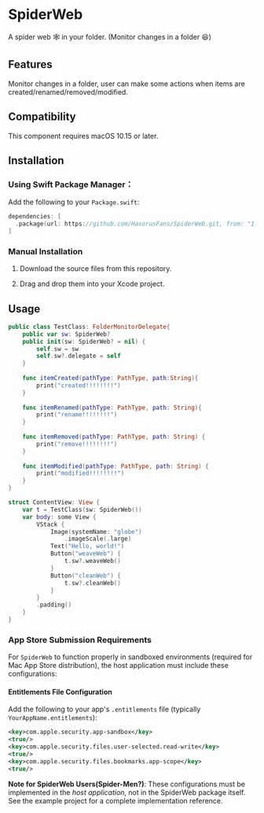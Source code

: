 # SpiderWeb
A spider web 🕸️  in your folder. (Monitor changes in a folder 😆)

## Features

Monitor changes in a folder, user can make some actions when items are created/renamed/removed/modified.

## Compatibility

This component requires macOS 10.15 or later.

## Installation

### Using Swift Package Manager：

Add the following to your `Package.swift`:

```swift
dependencies: [
  .package(url: https://github.com/HaxorusFans/SpiderWeb.git, from: "1.1.0")
]
```

### Manual Installation

1. Download the source files from this repository.

2. Drag and drop them into your Xcode project.

## Usage

```swift
public class TestClass: FolderMonitorDelegate{
    public var sw: SpiderWeb?
    public init(sw: SpiderWeb? = nil) {
        self.sw = sw
        self.sw?.delegate = self
    }
    
    func itemCreated(pathType: PathType, path:String){
        print("created!!!!!!!!")
    }
    
    func itemRenamed(pathType: PathType, path: String){
        print("rename!!!!!!!!")
    }
    
    func itemRemoved(pathType: PathType, path: String) {
        print("remove!!!!!!!!")
    }
    
    func itemModified(pathType: PathType, path: String) {
        print("modified!!!!!!!!")
    }
}
```

```swift
struct ContentView: View {
    var t = TestClass(sw: SpiderWeb())
    var body: some View {
        VStack {
            Image(systemName: "globe")
                .imageScale(.large)
            Text("Hello, world!")
            Button("weaveWeb") {
                t.sw?.weaveWeb()
            }
            Button("cleanWeb") {
                t.sw?.cleanWeb()
            }
        }
        .padding()
    }
}
```

### **App Store Submission Requirements**

For `SpiderWeb` to function properly in sandboxed environments (required for Mac App Store distribution), the host application must include these configurations:

#### **Entitlements File Configuration**

Add the following to your app's `.entitlements` file (typically `YourAppName.entitlements`):

```xml
<key>com.apple.security.app-sandbox</key>
<true/>
<key>com.apple.security.files.user-selected.read-write</key>
<true/>
<key>com.apple.security.files.bookmarks.app-scope</key>
<true/>
```

**Note for SpiderWeb Users(Spider-Men?)**:
These configurations must be implemented in the *host application*, not in the SpiderWeb package itself. See the example project for a complete implementation reference.
